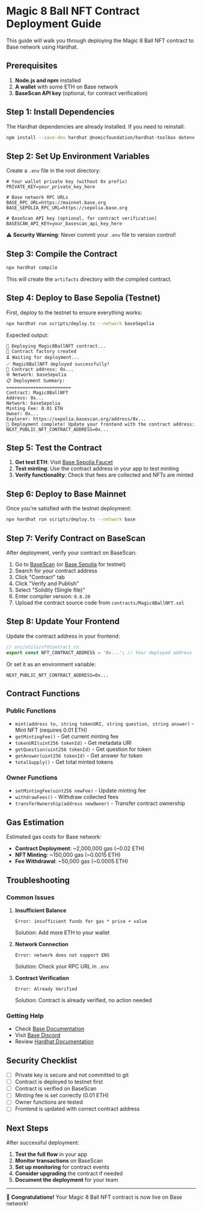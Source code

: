 # Magic 8 Ball NFT Contract Deployment Guide

This guide will walk you through deploying the Magic 8 Ball NFT contract to Base network using Hardhat.

## Prerequisites

1. **Node.js and npm** installed
2. **A wallet** with some ETH on Base network
3. **BaseScan API key** (optional, for contract verification)

## Step 1: Install Dependencies

The Hardhat dependencies are already installed. If you need to reinstall:

```bash
npm install --save-dev hardhat @nomicfoundation/hardhat-toolbox dotenv
```

## Step 2: Set Up Environment Variables

Create a `.env` file in the root directory:

```env
# Your wallet private key (without 0x prefix)
PRIVATE_KEY=your_private_key_here

# Base network RPC URLs
BASE_RPC_URL=https://mainnet.base.org
BASE_SEPOLIA_RPC_URL=https://sepolia.base.org

# BaseScan API key (optional, for contract verification)
BASESCAN_API_KEY=your_basescan_api_key_here
```

⚠️ **Security Warning**: Never commit your `.env` file to version control!

## Step 3: Compile the Contract

```bash
npx hardhat compile
```

This will create the `artifacts` directory with the compiled contract.

## Step 4: Deploy to Base Sepolia (Testnet)

First, deploy to the testnet to ensure everything works:

```bash
npx hardhat run scripts/deploy.ts --network baseSepolia
```

Expected output:
```
🚀 Deploying Magic8BallNFT contract...
📝 Contract factory created
⏳ Waiting for deployment...
✅ Magic8BallNFT deployed successfully!
📍 Contract address: 0x...
🌐 Network: baseSepolia
📋 Deployment Summary:
========================
Contract: Magic8BallNFT
Address: 0x...
Network: baseSepolia
Minting Fee: 0.01 ETH
Owner: 0x...
Explorer: https://sepolia.basescan.org/address/0x...
🎉 Deployment complete! Update your frontend with the contract address:
NEXT_PUBLIC_NFT_CONTRACT_ADDRESS=0x...
```

## Step 5: Test the Contract

1. **Get test ETH**: Visit [Base Sepolia Faucet](https://www.coinbase.com/faucets/base-ethereum-sepolia-faucet)
2. **Test minting**: Use the contract address in your app to test minting
3. **Verify functionality**: Check that fees are collected and NFTs are minted

## Step 6: Deploy to Base Mainnet

Once you're satisfied with the testnet deployment:

```bash
npx hardhat run scripts/deploy.ts --network base
```

## Step 7: Verify Contract on BaseScan

After deployment, verify your contract on BaseScan:

1. Go to [BaseScan](https://basescan.org) (or [Base Sepolia](https://sepolia.basescan.org) for testnet)
2. Search for your contract address
3. Click "Contract" tab
4. Click "Verify and Publish"
5. Select "Solidity (Single file)"
6. Enter compiler version: `0.8.20`
7. Upload the contract source code from `contracts/Magic8BallNFT.sol`

## Step 8: Update Your Frontend

Update the contract address in your frontend:

```typescript
// src/utils/nftContract.ts
export const NFT_CONTRACT_ADDRESS = '0x...'; // Your deployed address
```

Or set it as an environment variable:

```env
NEXT_PUBLIC_NFT_CONTRACT_ADDRESS=0x...
```

## Contract Functions

### Public Functions
- `mint(address to, string tokenURI, string question, string answer)` - Mint NFT (requires 0.01 ETH)
- `getMintingFee()` - Get current minting fee
- `tokenURI(uint256 tokenId)` - Get metadata URI
- `getQuestion(uint256 tokenId)` - Get question for token
- `getAnswer(uint256 tokenId)` - Get answer for token
- `totalSupply()` - Get total minted tokens

### Owner Functions
- `setMintingFee(uint256 newFee)` - Update minting fee
- `withdrawFees()` - Withdraw collected fees
- `transferOwnership(address newOwner)` - Transfer contract ownership

## Gas Estimation

Estimated gas costs for Base network:
- **Contract Deployment**: ~2,000,000 gas (~0.02 ETH)
- **NFT Minting**: ~150,000 gas (~0.0015 ETH)
- **Fee Withdrawal**: ~50,000 gas (~0.0005 ETH)

## Troubleshooting

### Common Issues

1. **Insufficient Balance**
   ```
   Error: insufficient funds for gas * price + value
   ```
   Solution: Add more ETH to your wallet

2. **Network Connection**
   ```
   Error: network does not support ENS
   ```
   Solution: Check your RPC URL in `.env`

3. **Contract Verification**
   ```
   Error: Already Verified
   ```
   Solution: Contract is already verified, no action needed

### Getting Help

- Check [Base Documentation](https://docs.base.org/)
- Visit [Base Discord](https://discord.gg/base)
- Review [Hardhat Documentation](https://hardhat.org/docs)

## Security Checklist

- [ ] Private key is secure and not committed to git
- [ ] Contract is deployed to testnet first
- [ ] Contract is verified on BaseScan
- [ ] Minting fee is set correctly (0.01 ETH)
- [ ] Owner functions are tested
- [ ] Frontend is updated with correct contract address

## Next Steps

After successful deployment:

1. **Test the full flow** in your app
2. **Monitor transactions** on BaseScan
3. **Set up monitoring** for contract events
4. **Consider upgrading** the contract if needed
5. **Document the deployment** for your team

---

🎉 **Congratulations!** Your Magic 8 Ball NFT contract is now live on Base network! 